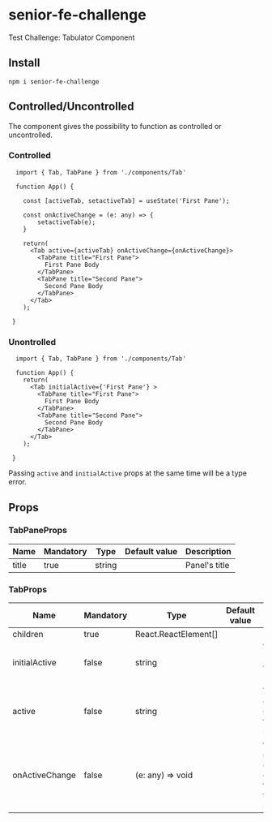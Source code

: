# senior-fe-challenge
Test Challenge: Tabulator Component

## Install
`npm i senior-fe-challenge`

## Controlled/Uncontrolled
The component gives the possibility to function as controlled or uncontrolled.
### Controlled
```
  import { Tab, TabPane } from './components/Tab'
  
  function App() {
  
    const [activeTab, setactiveTab] = useState('First Pane');
    
    const onActiveChange = (e: any) => {
        setactiveTab(e);
    }
    
    return(
      <Tab active={activeTab} onActiveChange={onActiveChange}> 
        <TabPane title="First Pane">
          First Pane Body
        </TabPane>
        <TabPane title="Second Pane">
          Second Pane Body
        </TabPane>
      </Tab>
    );
    
 }
```
### Unontrolled
```
  import { Tab, TabPane } from './components/Tab'
  
  function App() {
    return(
      <Tab initialActive={'First Pane'} > 
        <TabPane title="First Pane">
          First Pane Body
        </TabPane>
        <TabPane title="Second Pane">
          Second Pane Body
        </TabPane>
      </Tab>
    );
    
 }
```
Passing `active` and `initialActive` props at the same time will be a type error.

## Props
### TabPaneProps
Name | Mandatory | Type | Default value | Description 
--- | --- | --- | --- | --- |
title |true| string |  | Panel's title


### TabProps
Name | Mandatory | Type | Default value | Description 
--- | --- | --- | --- | --- |
children |true| React.ReactElement<TabPaneProps>[] |  | Panels
initialActive |false| string |  | When uncontrolled, first tab to render (title)
active |false| string |  | When controlled, current tab(title) selected 
onActiveChange | false | (e: any) => void |  | function called when component controlled that return the title of selected Tab

